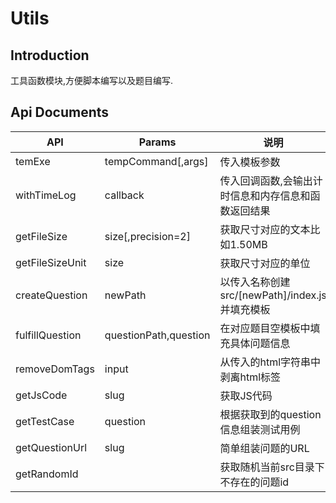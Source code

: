 # Utils

## Introduction

工具函数模块,方便脚本编写以及题目编写.

## Api Documents

| API             | Params                | 说明                                  |
|-----------------|-----------------------|-------------------------------------|
| temExe          | tempCommand[,args]    | 传入模板参数                              |
| withTimeLog     | callback              | 传入回调函数,会输出计时信息和内存信息和函数返回结果          |
| getFileSize     | size[,precision=2]    | 获取尺寸对应的文本比如1.50MB                   |
| getFileSizeUnit | size                  | 获取尺寸对应的单位                           |
| createQuestion  | newPath               | 以传入名称创建src/[newPath]/index.js 并填充模板 |
| fulfillQuestion | questionPath,question | 在对应题目空模板中填充具体问题信息                   |
| removeDomTags   | input                 | 从传入的html字符串中剥离html标签                |
| getJsCode       | slug                | 获取JS代码                              |
| getTestCase     | question              | 根据获取到的question信息组装测试用例              |
| getQuestionUrl  | slug                | 简单组装问题的URL                          |
| getRandomId     |                       | 获取随机当前src目录下不存在的问题id                |
